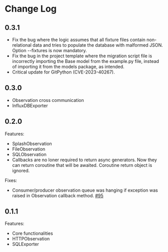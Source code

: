 # Change Log

## 0.3.1

* Fix the bug where the logic assumes that all fixture files contain
non-relational data and tries to populate the database with malformed
JSON. Option --fixtures is now mandatory.
* Fix the bug in the project template where the migration script file
is incorrectly importing the Base model from the example.py file,
instead of importing it from the models package, as intended.
* Critical update for GitPython (CVE-2023-40267).

## 0.3.0

* Observation cross communication
* InfluxDBExporter

## 0.2.0

Features:
* SplashObservation
* FileObservation
* SQLObservation
* Callbacks are no loner required to return async generators. Now they can
return coroutine that will be awaited. Coroutine return object is ignored.

Fixes:
* Consumer/producer observation queue was hanging if exception was raised in
Observation callback method. [#95](https://github.com/nikolamilojica/illuminate/pull/95)

## 0.1.1

Features:
* Core functionalities
* HTTPObservation
* SQLExporter
